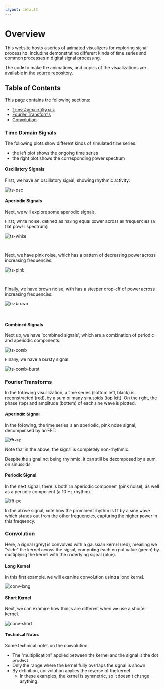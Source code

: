 ```yaml
---
layout: default
---
```


# Overview

This website hosts a series of animated visualizers for exploring signal processing,
including demonstrating different kinds of time series and common processes in digital signal processing.

The code to make the animations, and copies of the visualizations are available in the
[source repository](https://github.com/TomDonoghue/SigViz).

## Table of Contents

This page contains the following sections:

- [Time Domain Signals](#time-domain-signals)
- [Fourier Transforms](#fourier-transforms)
- [Convolution](#convolution)

### Time Domain Signals

The following plots show different kinds of simulated time series.

- the left plot shows the ongoing time series
- the right plot shows the corresponding power spectrum

#### Oscillatory Signals

First, we have an oscillatory signal, showing rhythmic activity:

![ts-osc](https://raw.githubusercontent.com/TomDonoghue/SigViz/main/gifs/01-timeseries/ts-osc.gif)

#### Aperiodic Signals

Next, we will explore some aperiodic signals.

First, white noise, defined as having equal power across all frequencies (a flat power spectrum):

![ts-white](https://raw.githubusercontent.com/TomDonoghue/SigViz/main/gifs/01-timeseries/ts-white-noise.gif)

<br>

Next, we have pink noise, which has a pattern of decreasing power
across increasing frequencies:

![ts-pink](https://raw.githubusercontent.com/TomDonoghue/SigViz/main/gifs/01-timeseries/ts-pink-noise.gif)

<br>

Finally, we have brown noise, with has a steeper drop-off of power across increasing frequencies:

![ts-brown](https://raw.githubusercontent.com/TomDonoghue/SigViz/main/gifs/01-timeseries/ts-brown-noise.gif)

<br>

#### Combined Signals

Next up, we have 'combined signals', which are a combination of periodic and aperiodic components:

![ts-comb](https://raw.githubusercontent.com/TomDonoghue/SigViz/main/gifs/01-timeseries/ts-comb.gif)

Finally, we have a bursty signal:

![ts-comb-burst](https://raw.githubusercontent.com/TomDonoghue/SigViz/main/gifs/01-timeseries/ts-comb-burst.gif)


### Fourier Transforms

In the following visualization, a time series (bottom left, black) is reconstructed (red), by a sum of many sinusoids (top left). On the right, the phase (top) and amplitude (bottom) of each sine wave is plotted.

#### Aperiodic Signal

In the following, the time series is an aperiodic, pink noise signal, decomponsed by an FFT:

![fft-ap](https://raw.githubusercontent.com/TomDonoghue/SigViz/main/gifs/02-fft/fft-aperiodic.gif)

Note that in the above, the signal is completely non-rhythmic.

Despite the signal not being rhythmic, it can still be
decomposed by a sum on sinusoids.

#### Periodic Signal

In the next signal, there is both an aperiodic component (pink noise), as well as
a periodic component (a 10 Hz rhythm).

![fft-pe](https://raw.githubusercontent.com/TomDonoghue/SigViz/main/gifs/02-fft/fft-periodic.gif)

In the above signal, note how the prominent rhythm is fit by a sine wave which
stands out from the other frequencies, capturing the higher power in this frequency.

### Convolution

Here, a signal (grey) is convolved with a gaussian kernel (red), meaning we "slide" the kernel across the signal, computing each output value (green) by multiplying the kernel with the underlying signal (blue).

#### Long Kernel

In this first example, we will examine convolution using a long kernel.

![conv-long](https://raw.githubusercontent.com/TomDonoghue/SigViz/main/gifs/03-convolution/convolution-long.gif)

#### Short Kernel

Next, we can examine how things are different when we use a shorter kernel.

![conv-short](https://raw.githubusercontent.com/TomDonoghue/SigViz/main/gifs/03-convolution/convolution-short.gif)

#### Technical Notes

Some technical notes on the convolution:
- The "multiplication" applied between the kernel and the signal is the dot product
- Only the range where the kernel fully overlaps the signal is shown
- By definition, convolution applies the reverse of the kernel
    - In these examples, the kernel is symmetric, so it doesn't change anything
